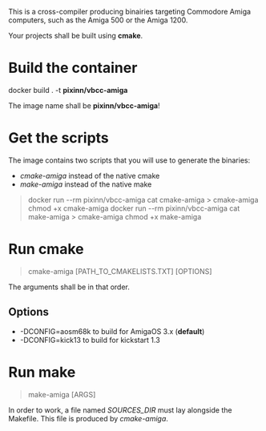 This is a cross-compiler producing binairies targeting Commodore Amiga computers, such as the Amiga 500 or the Amiga 1200.

Your projects shall be built using **cmake**.

# Build the container

docker build . -t **pixinn/vbcc-amiga**

The image name shall be **pixinn/vbcc-amiga**!

# Get the scripts

The image contains two scripts that you will use to generate the binaries:
* *cmake-amiga* instead of the native cmake
* *make-amiga* instead of the native make

> docker run --rm pixinn/vbcc-amiga cat cmake-amiga > cmake-amiga
> chmod +x cmake-amiga
> docker run --rm pixinn/vbcc-amiga cat make-amiga > cmake-amiga
> chmod +x make-amiga

# Run cmake

> cmake-amiga [PATH_TO_CMAKELISTS.TXT] [OPTIONS]

The arguments shall be in that order.


## Options

* -DCONFIG=aosm68k to build for AmigaOS 3.x (**default**)
* -DCONFIG=kick13 to build for kickstart 1.3


# Run make

> make-amiga [ARGS]

In order to work, a file named *SOURCES_DIR* must lay alongside the Makefile. This file is produced by *cmake-amiga*.